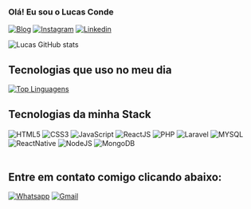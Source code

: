 ### Olá! Eu sou o Lucas Conde

[![Blog](https://img.shields.io/website?label=lucascondeferreira.com&style=for-the-badge&url=https://sujeitoprogramador.com/)](https://lucascondeferreira.com)
[![Instagram](https://img.shields.io/badge/Instagram-E4405F?style=for-the-badge&logo=instagram&logoColor=white/)](https://umurldeblog.com)
[![Linkedin](https://img.shields.io/badge/LinkedIn-0077B5?style=for-the-badge&logo=linkedin&logoColor=white/)](https://umurldeblog.com)

![Lucas GitHub stats](https://github-readme-stats.vercel.app/api?username=lucascondeferreira&show_icons=true&theme=dracula)

## Tecnologias que uso no meu dia

[![Top Linguagens](https://github-readme-stats.vercel.app/api/top-langs/?username=lucascondeferreira&layout=compact)](https://github.com/anuraghazra/github-readme-stats)

## Tecnologias da minha Stack

<div>
  <img align="center" alt="HTML5" src="https://img.shields.io/badge/HTML5-E34F26?style=for-the-badge&logo=html5&logoColor=white" />
  <img align="center" alt="CSS3" src="https://img.shields.io/badge/CSS3-1572B6?style=for-the-badge&logo=css3&logoColor=white" />
  <img align="center" alt="JavaScript" src="https://img.shields.io/badge/JavaScript-F7DF1E?style=for-the-badge&logo=javascript&logoColor=black" />
  <img align="center" alt="ReactJS" src="https://img.shields.io/badge/React-20232A?style=for-the-badge&logo=react&logoColor=61DAFB" />
  <img align="center" alt="PHP" src="https://img.shields.io/badge/PHP-777BB4?style=for-the-badge&logo=php&logoColor=white" />
  <img align="center" alt="Laravel" src="https://img.shields.io/badge/Laravel-FF2D20?style=for-the-badge&logo=laravel&logoColor=white" />
  <img align="center" alt="MYSQL" src="https://img.shields.io/badge/MySQL-00000F?style=for-the-badge&logo=mysql&logoColor=white" />
  <img align="center" alt="ReactNative" src="https://img.shields.io/badge/React_Native-20232A?style=for-the-badge&logo=react&logoColor=61DAFB" />
  <img align="center" alt="NodeJS" src="https://img.shields.io/badge/Node.js-43853D?style=for-the-badge&logo=node.js&logoColor=white" />
  <img align="center" alt="MongoDB" src="https://img.shields.io/badge/MongoDB-4EA94B?style=for-the-badge&logo=mongodb&logoColor=white" />
</div><br/>

## Entre em contato comigo clicando abaixo:

[![Whatsapp](https://img.shields.io/badge/WhatsApp-25D366?style=for-the-badge&logo=whatsapp&logoColor=white)](https://umurldeblog.com)
[![Gmail](https://img.shields.io/badge/Gmail-D14836?style=for-the-badge&logo=gmail&logoColor=white)](https://umurldeblog.com)
